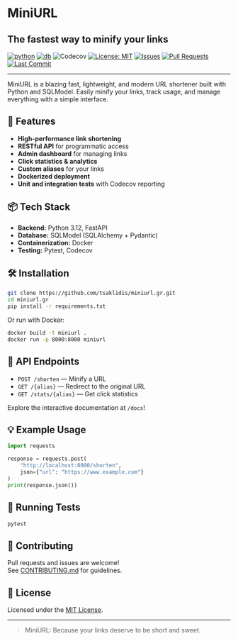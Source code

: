 # MiniURL

## The fastest way to minify your links

[![python](https://img.shields.io/badge/python-3.12-blue)](https://www.python.org/)
[![db](https://img.shields.io/badge/db-sqlmodel-7e56c2)](https://sqlmodel.tiangolo.com/)
![Codecov](https://img.shields.io/codecov/c/github/tsaklidis/miniurl.gr?logo=codecov)
[![License: MIT](https://img.shields.io/badge/license-MIT-green.svg)](LICENSE)
[![Issues](https://img.shields.io/github/issues/tsaklidis/miniurl.gr.svg)](https://github.com/tsaklidis/miniurl.gr/issues)
[![Pull Requests](https://img.shields.io/github/issues-pr/tsaklidis/miniurl.gr.svg)](https://github.com/tsaklidis/miniurl.gr/pulls)
[![Last Commit](https://img.shields.io/github/last-commit/tsaklidis/miniurl.gr.svg)](https://github.com/tsaklidis/miniurl.gr/commits/main)

---

MiniURL is a blazing fast, lightweight, and modern URL shortener built with Python and SQLModel. Easily minify your links, track usage, and manage everything with a simple interface.

## 🚀 Features

- **High-performance link shortening**
- **RESTful API** for programmatic access
- **Admin dashboard** for managing links
- **Click statistics & analytics**
- **Custom aliases** for your links
- **Dockerized deployment**
- **Unit and integration tests** with Codecov reporting

## 📦 Tech Stack

- **Backend:** Python 3.12, FastAPI
- **Database:** SQLModel (SQLAlchemy + Pydantic)
- **Containerization:** Docker
- **Testing:** Pytest, Codecov

## 🛠️ Installation

```bash
git clone https://github.com/tsaklidis/miniurl.gr.git
cd miniurl.gr
pip install -r requirements.txt
```

Or run with Docker:

```bash
docker build -t miniurl .
docker run -p 8000:8000 miniurl
```


## 🔗 API Endpoints

- `POST /shorten` — Minify a URL
- `GET /{alias}` — Redirect to the original URL
- `GET /stats/{alias}` — Get click statistics

Explore the interactive documentation at `/docs`!

## 💡 Example Usage

```python
import requests

response = requests.post(
    "http://localhost:8000/shorten",
    json={"url": "https://www.example.com"}
)
print(response.json())
```

## 🧪 Running Tests

```bash
pytest
```

## 📝 Contributing

Pull requests and issues are welcome!  
See [CONTRIBUTING.md](CONTRIBUTING.md) for guidelines.

## 📄 License

Licensed under the [MIT License](LICENSE).

---

> MiniURL: Because your links deserve to be short and sweet.
